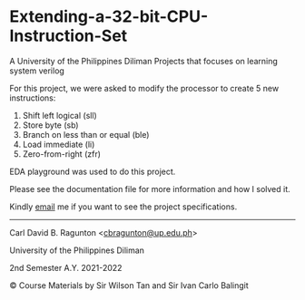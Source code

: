 # Extending-a-32-bit-CPU-Instruction-Set
A University of the Philippines Diliman Projects that focuses on learning system verilog

For this project, we were asked to modify the processor to create 5 new instructions:
1. Shift left logical (sll)
2. Store byte (sb)
3. Branch on less than or equal (ble)
4. Load immediate (li)
5. Zero-from-right (zfr)

EDA playground was used to do this project.

Please see the documentation file for more information and how I solved it.

Kindly [email](cbragunton@up.edu.ph) me if you want to see the project specifications.

---
Carl David B. Ragunton \<cbragunton@up.edu.ph\>

University of the Philippines Diliman

2nd Semester A.Y. 2021-2022

© Course Materials by Sir Wilson Tan and Sir Ivan Carlo Balingit
